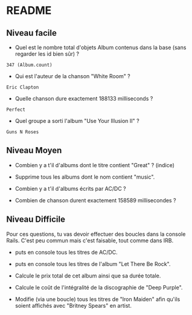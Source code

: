 # README

## Niveau facile

* Quel est le nombre total d'objets Album contenus dans la base (sans regarder les id bien sûr) ?

```347 (Album.count)```

* Qui est l'auteur de la chanson "White Room" ?

```Eric Clapton```

* Quelle chanson dure exactement 188133 milliseconds ?

```Perfect```

* Quel groupe a sorti l'album "Use Your Illusion II" ?

```Guns N Roses```

## Niveau Moyen

* Combien y a t'il d'albums dont le titre contient "Great" ? (indice)
    
* Supprime tous les albums dont le nom contient "music".
    
* Combien y a t'il d'albums écrits par AC/DC ?
    
* Combien de chanson durent exactement 158589 millisecondes ?


## Niveau Difficile

Pour ces questions, tu vas devoir effectuer des boucles dans la console Rails. C'est peu commun mais c'est faisable, tout comme dans IRB.
* puts en console tous les titres de AC/DC.

* puts en console tous les titres de l'album "Let There Be Rock".
    
* Calcule le prix total de cet album ainsi que sa durée totale.
    
* Calcule le coût de l'intégralité de la discographie de "Deep Purple".
    
* Modifie (via une boucle) tous les titres de "Iron Maiden" afin qu'ils soient affichés avec "Britney Spears" en artist.

